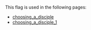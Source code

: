 This flag is used in the following pages:
 - [choosing_a_disciple](../events/choosing_a_disciple.md)
 - [choosing_a_disciple_1](../events/choosing_a_disciple_1.md)
